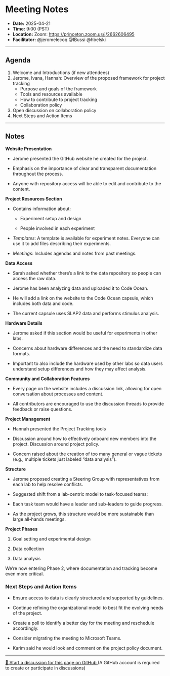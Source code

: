 # Meeting Notes
- **Date:** 2025-04-21
- **Time:** 9:00 (PST)
- **Location:** Zoom: https://princeton.zoom.us/j/2662606495
- **Facilitator:** @jeromelecoq @IBussi @hbelski
  
---

## Agenda

1. Welcome and Introductions (if new attendees)
2. Jerome, Ivana, Hannah: Overview of the proposed framework for project tracking
    - Purpose and goals of the framework
    - Tools and resources available
    - How to contribute to project tracking
    - Collaboration policy
3. Open discussion on collaboration policy
4. Next Steps and Action Items

---

## Notes

**Website Presentation**

  - Jerome presented the GitHub website he created for the project. 

  - Emphasis on the importance of clear and transparent documentation throughout the process. 

  - Anyone with repository access will be able to edit and contribute to the content. 

**Project Resources Section**

  - Contains information about: 

      - Experiment setup and design 

      - People involved in each experiment 

  - _Templates_: A template is available for experiment notes. Everyone can use it to add files describing their experiments. 

  - _Meetings_: Includes agendas and notes from past meetings. 

**Data Access**

  - Sarah asked whether there’s a link to the data repository so people can access the raw data. 

  - Jerome has been analyzing data and uploaded it to Code Ocean. 

  - He will add a link on the website to the Code Ocean capsule, which includes both data and code. 

  - The current capsule uses SLAP2 data and performs stimulus analysis. 

**Hardware Details**

  - Jerome asked if this section would be useful for experiments in other labs. 

  - Concerns about hardware differences and the need to standardize data formats. 

  - Important to also include the hardware used by other labs so data users understand setup differences and how they may affect analysis. 

**Community and Collaboration Features** 

  - Every page on the website includes a discussion link, allowing for open conversation about processes and content. 

  - All contributors are encouraged to use the discussion threads to provide feedback or raise questions. 

**Project Management**

  - Hannah presented the Project Tracking tools

  - Discussion around how to effectively onboard new members into the project. Discussion around project policy. 

  - Concern raised about the creation of too many general or vague tickets (e.g., multiple tickets just labeled “data analysis”). 

**Structure**

  - Jerome proposed creating a  Steering Group with representatives from each lab to help resolve conflicts. 

  - Suggested shift from a lab-centric model to task-focused teams: 

  - Each task team would have a leader and sub-leaders to guide progress. 

  - As the project grows, this structure would be more sustainable than large all-hands meetings. 

**Project Phases**

1. Goal setting and experimental design 

2. Data collection 

3. Data analysis 

We’re now entering Phase 2, where documentation and tracking become even more critical. 

 
### Next Steps and Action Items 

  - Ensure access to data is clearly structured and supported by guidelines. 

  - Continue refining the organizational model to best fit the evolving needs of the project.

  - Create a poll to identify a better day for the meeting and reschedule accordingly.
    
  - Consider migrating the meeting to Microsoft Teams.

  - Karim said he would look and comment on the project policy document.

<!-- DISCUSSION_LINK_START -->
<div class="discussion-link">
    <hr>
    <p>
        <a href="https://github.com/allenneuraldynamics/openscope-community-predictive-processing/discussions/new?category=q-a&title=Discussion%3A%20meetings/2025-04-21" target="_blank">
            💬 Start a discussion for this page on GitHub
        </a>
        <span class="note">(A GitHub account is required to create or participate in discussions)</span>
    </p>
</div>
<!-- DISCUSSION_LINK_END -->
